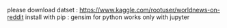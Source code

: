 please download datset : https://www.kaggle.com/rootuser/worldnews-on-reddit
install with pip : gensim for python 
works only with jupyter 
